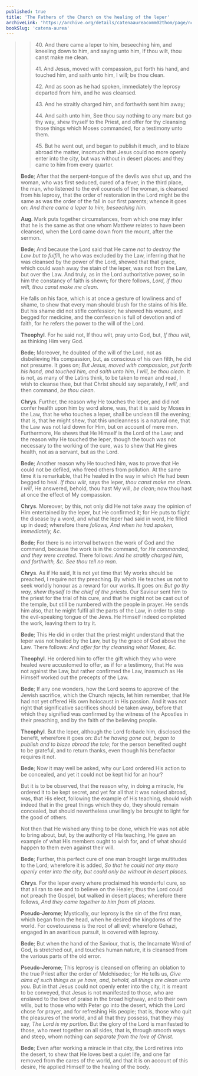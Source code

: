 ```yaml
---
published: true
title: 'The Fathers of the Church on the healing of the leper'
archiveLink: 'https://archive.org/details/catenaaureacomm02thom/page/n43?view=theater'
bookSlug: 'catena-aurea'
---
```


>> 40\. And there came a leper to him, beseeching him, and kneeling down to him, and saying unto him, If thou wilt, thou canst make me clean.
>> 
>> 41\. And Jesus, moved with compassion, put forth his hand, and touched him, and saith unto him, I will; be thou clean.
>> 
>> 42\. And as soon as he had spoken, immediately the leprosy departed from him, and he was cleansed.
>> 
>> 43\. And he straitly charged him, and forthwith sent him away;
>> 
>> 44\. And saith unto him, See thou say nothing to any man: but go thy way, shew thyself to the Priest, and offer for thy cleansing those things which Moses commanded, for a testimony unto them.
>> 
>> 45\. But he went out, and began to publish it much, and to blaze abroad the matter, insomuch that Jesus could no more openly enter into the city, but was without in desert places: and they came to him from every quarter.
> 
> **Bede**; After that the serpent-tongue of the devils was shut up, and the woman, who was first seduced, cured of a fever, in the third place, the man, who listened to the evil counsels of the woman, is cleansed from his leprosy, that the order of restoration in the Lord might be the same as was the order of the fall in our first parents; whence it goes on: *And there came a leper to him, beseeching him*.
> 
> **Aug**. Mark puts together circumstances, from which one may infer that he is the same as that one whom Matthew relates to have been cleansed, when the Lord came down from the mount, after the sermon.
> 
> **Bede**; And because the Lord said that He came *not to destroy the Law but to fulfill*, he who was excluded by the Law, inferring that he was cleansed by the power of the Lord, shewed that that grace, which could wash away the stain of the leper, was not from the Law, but over the Law. And truly, as in the Lord authoritative power, so in him the constancy of faith is shewn; for there follows, *Lord, if thou wilt, thou canst make me clean*.
> 
> He falls on his face, which is at once a gesture of lowliness and of shame, to shew that every man should blush for the stains of his life. But his shame did not stifle confession; he shewed his wound, and begged for medicine, and the confession is full of devotion and of faith, for he refers the power to the will of the Lord.
> 
> **Theophyl**. For he said not, If thou wilt, pray unto God, but, *If thou wilt*, as thinking Him very God.
> 
> **Bede**; Moreover, he doubted of the will of the Lord, not as disbelieving His compassion, but, as conscious of his own filth, he did not presume. It goes on; *But Jesus, moved with compassion, put forth his hand, and touched him, and saith unto him, I will, be thou clean*. It is not, as many of the Latins think, to be taken to mean and read, I wish to cleanse thee, but that Christ should say separately, *I will*, and then command, *be thou clean*.
> 
> **Chrys**. Further, the reason why He touches the leper, and did not confer health upon him by word alone, was, that it is said by Moses in the Law, that he who touches a leper, shall be unclean till the evening; that is, that he might shew, that this uncleanness is a natural one, that the Law was not laid down for Him, but on account of mere men. Furthermore, He shews that He Himself is the Lord of the Law; and the reason why He touched the leper, though the touch was not necessary to the working of the cure, was to shew that He gives health, not as a servant, but as the Lord.
> 
> **Bede**; Another reason why He touched him, was to prove that He could not be defiled, who freed others from pollution. At the same time it is remarkable, that He healed in the way in which He had been begged to heal. *If thou wilt*, says the leper, *thou canst make me clean*. *I will*, He answered, behold, thou hast My will, *be clean*; now thou hast at once the effect of My compassion.
> 
> **Chrys**. Moreover, by this, not only did He not take away the opinion of Him entertained by the leper, but He confirmed it; for He puts to flight the disease by a word, and what the leper had said in word, He filled up in deed; wherefore there *follows, And when he had spoken, immediately, &c*.
> 
> **Bede**; For there is no interval between the work of God and the command, because the work is in the command, for *He commanded, and they were created*. There follows: *And he straitly charged him, and forthwith, &c. See thou tell no man.*
> 
> **Chrys**. As if He said, It is not yet time that My works should be preached, I require not thy preaching. By which He teaches us not to seek worldly honour as a reward for our works. It goes on: *But go thy way, shew thyself to the chief of the priests*. Our Saviour sent him to the priest for the trial of his cure, and that he might not be cast out of the temple, but still be numbered with the people in prayer. He sends him also, that he might fulfil all the parts of the Law, in order to stop the evil-speaking tongue of the Jews. He Himself indeed completed the work, leaving them to try it.
> 
> **Bede**; This He did in order that the priest might understand that the leper was not healed by the Law, but by the grace of God above the Law. There follows: *And offer for thy cleansing what Moses, &c*.
> 
> **Theophyl**. He ordered him to offer the gift which they who were healed were accustomed to offer, as if for a testimony, that He was not against the Law, but rather confirmed the Law, inasmuch as He Himself worked out the precepts of the Law.
> 
> **Bede**; If any one wonders, how the Lord seems to approve of the Jewish sacrifice, which the Church rejects, let him remember, that He had not yet offered His own holocaust in His passion. And it was not right that significative sacrifices should be taken away, before that which they signified was confirmed by the witness of the Apostles in their preaching, and by the faith of the believing people.
> 
> **Theophyl**. But the leper, although the Lord forbade him, disclosed the benefit, wherefore it goes on: *But he having gone out, began to publish and to blaze abroad the tale*; for the person benefited ought to be grateful, and to return thanks, even though his benefactor requires it not.
> 
> **Bede**; Now it may well be asked, why our Lord ordered His action to be concealed, and yet it could not be kept hid for an hour?
> 
> But it is to be observed, that the reason why, in doing a miracle, He ordered it to be kept secret, and yet for all that it was noised abroad, was, that His elect, following the example of His teaching, should wish indeed that in the great things which they do, they should remain concealed, but should nevertheless unwillingly be brought to light for the good of others.
> 
> Not then that He wished any thing to be done, which He was not able to bring about, but, by the authority of His teaching, He gave an example of what His members ought to wish for, and of what should happen to them even against their will.
> 
> **Bede**; Further, this perfect cure of one man brought large multitudes to the Lord; wherefore it is added, *So that he could not any more openly enter into the city, but could only be without in desert places.*
> 
> **Chrys**. For the leper every where proclaimed his wonderful cure, so that all ran to see and to believe on the Healer; thus the Lord could not preach the Gospel, but walked in desert places; wherefore there follows, *And they came together to him from all places*.
> 
> **Pseudo-Jerome**; Mystically, our leprosy is the sin of the first man, which began from the head, when he desired the kingdoms of the world. For covetousness is the root of all evil; wherefore Gehazi, engaged in an avaritious pursuit, is covered with leprosy.
> 
> **Bede**; But when the hand of the Saviour, that is, the Incarnate Word of God, is stretched out, and touches human nature, it is cleansed from the various parts of the old error.
> 
> **Pseudo-Jerome**; This leprosy is cleansed on offering an oblation to the true Priest after the order of Melchisedec; for He tells us, *Give alms of such things as ye have, and, behold, all things are clean unto you*. But in that Jesus could not openly enter into the city, it is meant to be conveyed, that Jesus is not manifested to those, who are enslaved to the love of praise in the broad highway, and to their own wills, but to those who with Peter go into the desert, which the Lord chose for prayer, and for refreshing His people; that is, those who quit the pleasures of the world, and all that they possess, that they may say, *The Lord is my portion*. But the glory of the Lord is manifested to those, who meet together on all sides, that is, through smooth ways and steep, whom nothing can *separate from the love of Christ*.
> 
> **Bede**; Even after working a miracle in that city, the Lord retires into the desert, to shew that He loves best a quiet life, and one far removed from the cares of the world, and that it is on account of this desire, He applied Himself to the healing of the body.

